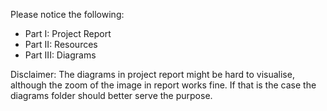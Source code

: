 Please notice the following:

- Part I: Project Report
- Part II: Resources
- Part III: Diagrams 

Disclaimer: The diagrams in project report might be hard to visualise, although the zoom of the image in report works fine. If that is the case the diagrams folder should better serve the purpose.
